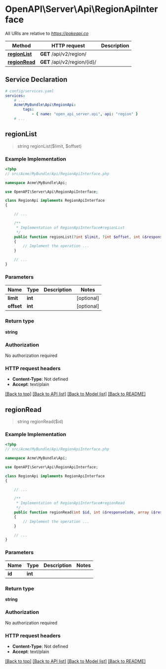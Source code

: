 # OpenAPI\Server\Api\RegionApiInterface

All URIs are relative to *https://pokeapi.co*

Method | HTTP request | Description
------------- | ------------- | -------------
[**regionList**](RegionApiInterface.md#regionList) | **GET** /api/v2/region/ | 
[**regionRead**](RegionApiInterface.md#regionRead) | **GET** /api/v2/region/{id}/ | 


## Service Declaration
```yaml
# config/services.yaml
services:
    # ...
    Acme\MyBundle\Api\RegionApi:
        tags:
            - { name: "open_api_server.api", api: "region" }
    # ...
```

## **regionList**
> string regionList($limit, $offset)



### Example Implementation
```php
<?php
// src/Acme/MyBundle/Api/RegionApiInterface.php

namespace Acme\MyBundle\Api;

use OpenAPI\Server\Api\RegionApiInterface;

class RegionApi implements RegionApiInterface
{

    // ...

    /**
     * Implementation of RegionApiInterface#regionList
     */
    public function regionList(?int $limit, ?int $offset, int &$responseCode, array &$responseHeaders): array|object|null
    {
        // Implement the operation ...
    }

    // ...
}
```

### Parameters

Name | Type | Description  | Notes
------------- | ------------- | ------------- | -------------
 **limit** | **int**|  | [optional]
 **offset** | **int**|  | [optional]

### Return type

**string**

### Authorization

No authorization required

### HTTP request headers

 - **Content-Type**: Not defined
 - **Accept**: text/plain

[[Back to top]](#) [[Back to API list]](../../README.md#documentation-for-api-endpoints) [[Back to Model list]](../../README.md#documentation-for-models) [[Back to README]](../../README.md)

## **regionRead**
> string regionRead($id)



### Example Implementation
```php
<?php
// src/Acme/MyBundle/Api/RegionApiInterface.php

namespace Acme\MyBundle\Api;

use OpenAPI\Server\Api\RegionApiInterface;

class RegionApi implements RegionApiInterface
{

    // ...

    /**
     * Implementation of RegionApiInterface#regionRead
     */
    public function regionRead(int $id, int &$responseCode, array &$responseHeaders): array|object|null
    {
        // Implement the operation ...
    }

    // ...
}
```

### Parameters

Name | Type | Description  | Notes
------------- | ------------- | ------------- | -------------
 **id** | **int**|  |

### Return type

**string**

### Authorization

No authorization required

### HTTP request headers

 - **Content-Type**: Not defined
 - **Accept**: text/plain

[[Back to top]](#) [[Back to API list]](../../README.md#documentation-for-api-endpoints) [[Back to Model list]](../../README.md#documentation-for-models) [[Back to README]](../../README.md)

